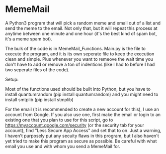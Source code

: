 # MemeMail
A Python3 program that will pick a random meme and email out of a list and send the meme to the email. Not only that, but it will repeat this process at anytime between one minute and one hour (it's the best kind of spam bot, it's a meme spam bot).

The bulk of the code is in MemeMail_Functions. Main.py is the file to execute the program, and it is its own seperate file to keep the execution clean and simple. Plus whenever you want to remeove the wait time you don't have to add or remove a ton of indentions (like I had to before I had two seperate files of the code).
  



Setup:

Most of the functions used should be built into Python, but you have to install quantumrandom (pip install quantumrandom)
and you might need to install smtplib (pip install stmplib)

For the email (it is recommended to create a new account for this), I use an account from Google. If you also use one, first make the email or login to an existing one that you plan to use for this script, go to https://myaccount.google.com/security (or the security tab for your account), find "Less Secure App Access" and set that to on. Just a warning, I haven't purposely put any secuity flaws in this program, but I also haven't yet tried to make this program as secure as possible. Be careful with what email you use and with whom you send a MemeMail for.
                                                         
